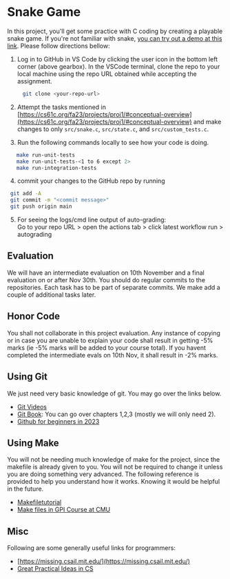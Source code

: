 # Snake Game

In this project, you'll get some practice with C coding by creating a playable snake game. If you're not familiar with snake, [you can try out a demo at this link](https://www.xarg.org/project/html5-snake/). Please follow directions bellow:

1. Log in to GitHub in VS Code by clicking the user icon in the bottom left corner (above gearbox). In the VSCode terminal, clone the repo to your local machine using the repo URL obtained while accepting the assignment.  
```sh
     git clone <your-repo-url>
```
     
2. Attempt the tasks mentioned in [https://cs61c.org/fa23/projects/proj1/#conceptual-overview](https://cs61c.org/fa23/projects/proj1/#conceptual-overview) and make changes to only `src/snake.c`, `src/state.c`, and `src/custom_tests.c`.
   
3. Run the following commands locally to see how your code is doing.
```sh
   make run-unit-tests 
   make run-unit-tests-<1 to 6 except 2>  
   make run-integration-tests
```

4. commit your changes to the GitHub repo by running
  ```sh
   git add -A
   git commit -m "<commit message>"
   git push origin main
  ```
    
5. For seeing the logs/cmd line output of auto-grading:   
   Go to your repo URL > open the actions tab > click latest workflow run > autograding

## Evaluation

We will have an intermediate evaluation on 10th November and a final evaluation on or after Nov 30th. You should do regular commits to the repositories. Each task has to be part of separate commits. We make add a couple of additional tasks later.

## Honor Code
You shall not collaborate in this project evaluation. Any instance of copying or in case you are unable to explain your code shall result in getting -5% marks (ie -5% marks will be added to your course total). If you havent completed
the intermediate evals on 10th Nov, it shall result in -2% marks.

## Using Git

We just need very basic knowledge of git. You may go over the links below.

- [Git Videos](https://git-scm.com/videos)
- [Git Book](https://git-scm.com/book/en/v2/): You can go over chapters 1,2,3 (mostly we will only need 2).
- [Github for beginners in 2023](https://www.youtube.com/watch?v=vwj89i2FmG0)

## Using Make

You will not be needing much knowledge of make for the project, since the makefile is already given to you. You will
not be required to change it unless you are doing something very advanced. The following reference is provided to help you understand how it works. Knowing it would be helpful in the future.

- [Makefiletutorial](https://makefiletutorial.com/)
- [Make files in GPI Course at CMU](https://www.cs.cmu.edu/~15131/f17/topics/makefiles/)

## Misc

Following are some generally useful links for programmers: 
- [https://missing.csail.mit.edu/](https://missing.csail.mit.edu/)
- [Great Practical Ideas in CS](https://www.cs.cmu.edu/~15131/f17/)
